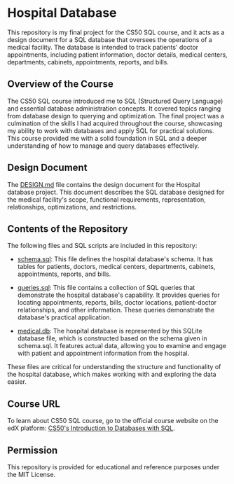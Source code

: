 # Hospital Database

This repository is my final project for the CS50 SQL course, and it acts as a design document for a SQL database that oversees the operations of a medical facility. The database is intended to track patients' doctor appointments, including patient information, doctor details, medical centers, departments, cabinets, appointments, reports, and bills.


## Overview of the Course
The CS50 SQL course introduced me to SQL (Structured Query Language) and essential database administration concepts. It covered topics ranging from database design to querying and optimization. The final project was a culmination of the skills I had acquired throughout the course, showcasing my ability to work with databases and apply SQL for practical solutions. This course provided me with a solid foundation in SQL and a deeper understanding of how to manage and query databases effectively.


## Design Document

The [DESIGN.md](DESIGN.md) file contains the design document for the Hospital database project. This document describes the SQL database designed for the medical facility's scope, functional requirements, representation, relationships, optimizations, and restrictions.


## Contents of the Repository

The following files and SQL scripts are included in this repository:

- [schema.sql](schema.sql): This file defines the hospital database's schema. It has tables for patients, doctors, medical centers, departments, cabinets, appointments, reports, and bills.
  
- [queries.sql](queries.sql): This file contains a collection of SQL queries that demonstrate the hospital database's capability. It provides queries for locating appointments, reports, bills, doctor locations, patient-doctor relationships, and other information. These queries demonstrate the database's practical application.

- [medical.db](medical.db): The hospital database is represented by this SQLite database file, which is constructed based on the schema given in schema.sql. It features actual data, allowing you to examine and engage with patient and appointment information from the hospital.

These files are critical for understanding the structure and functionality of the hospital database, which makes working with and exploring the data easier.


## Course URL

To learn about CS50 SQL course, go to the official course website on the edX platform: [CS50's Introduction to Databases with SQL](https://www.edx.org/learn/sql/harvard-university-cs50-s-introduction-to-databases-with-sql).


## Permission

This repository is provided for educational and reference purposes under the MIT License.

